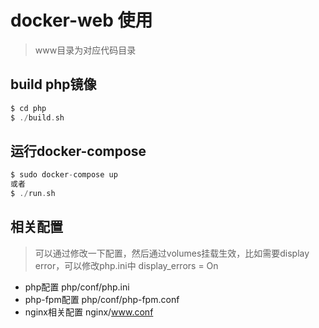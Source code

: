 # docker-web 使用

> www目录为对应代码目录

## build php镜像

``` php
$ cd php
$ ./build.sh
```

## 运行docker-compose

``` php
$ sudo docker-compose up
或者
$ ./run.sh
```

## 相关配置

> 可以通过修改一下配置，然后通过volumes挂载生效，比如需要display error，可以修改php.ini中 display_errors = On

- php配置 php/conf/php.ini
- php-fpm配置 php/conf/php-fpm.conf
- nginx相关配置 nginx/www.conf
